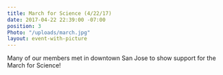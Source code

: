 ```yaml
---
title: March for Science (4/22/17)
date: 2017-04-22 22:39:00 -07:00
position: 3
Photo: "/uploads/march.jpg"
layout: event-with-picture
---
```


Many of our members met in downtown San Jose to show support for the March for Science!